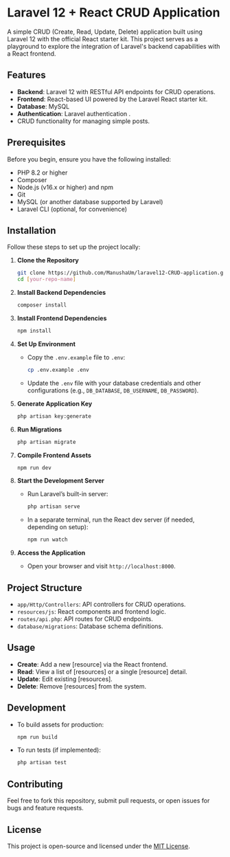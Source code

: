 # Laravel 12 + React CRUD Application

A simple CRUD (Create, Read, Update, Delete) application built using Laravel 12 with the official React starter kit. This project serves as a playground to explore the integration of Laravel's backend capabilities with a React frontend.

## Features

- **Backend**: Laravel 12 with RESTful API endpoints for CRUD operations.
- **Frontend**: React-based UI powered by the Laravel React starter kit.
- **Database**: MySQL
- **Authentication**: Laravel authentication .
- CRUD functionality for managing simple posts.

## Prerequisites

Before you begin, ensure you have the following installed:

- PHP 8.2 or higher
- Composer
- Node.js (v16.x or higher) and npm
- Git
- MySQL (or another database supported by Laravel)
- Laravel CLI (optional, for convenience)

## Installation

Follow these steps to set up the project locally:

1. **Clone the Repository**

    ```bash
    git clone https://github.com/ManushaUm/laravel12-CRUD-application.git
    cd [your-repo-name]
    ```

2. **Install Backend Dependencies**

    ```bash
    composer install
    ```

3. **Install Frontend Dependencies**

    ```bash
    npm install
    ```

4. **Set Up Environment**

    - Copy the `.env.example` file to `.env`:
        ```bash
        cp .env.example .env
        ```
    - Update the `.env` file with your database credentials and other configurations (e.g., `DB_DATABASE`, `DB_USERNAME`, `DB_PASSWORD`).

5. **Generate Application Key**

    ```bash
    php artisan key:generate
    ```

6. **Run Migrations**

    ```bash
    php artisan migrate
    ```

7. **Compile Frontend Assets**

    ```bash
    npm run dev
    ```

8. **Start the Development Server**

    - Run Laravel’s built-in server:
        ```bash
        php artisan serve
        ```
    - In a separate terminal, run the React dev server (if needed, depending on setup):
        ```bash
        npm run watch
        ```

9. **Access the Application**
    - Open your browser and visit `http://localhost:8000`.

## Project Structure

- `app/Http/Controllers`: API controllers for CRUD operations.
- `resources/js`: React components and frontend logic.
- `routes/api.php`: API routes for CRUD endpoints.
- `database/migrations`: Database schema definitions.

## Usage

- **Create**: Add a new [resource] via the React frontend.
- **Read**: View a list of [resources] or a single [resource] detail.
- **Update**: Edit existing [resources].
- **Delete**: Remove [resources] from the system.

## Development

- To build assets for production:
    ```bash
    npm run build
    ```
- To run tests (if implemented):
    ```bash
    php artisan test
    ```

## Contributing

Feel free to fork this repository, submit pull requests, or open issues for bugs and feature requests.

## License

This project is open-source and licensed under the [MIT License](LICENSE).
